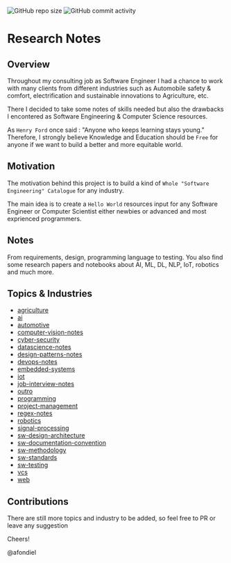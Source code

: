 ![GitHub repo size](https://img.shields.io/github/repo-size/afondiel/research-notes) ![GitHub commit activity](https://img.shields.io/github/commit-activity/m/afondiel/research-notes) 
# Research Notes

## Overview

Throughout my consulting job as Software Engineer I had a chance to work with many clients from different industries such as Automobile safety & comfort, electrification and sustainable innovations to Agriculture, etc. 

There I decided to take some notes of skills needed but also the drawbacks I encontered as Software Engineering & Computer Science resources. 

As `Henry Ford` once said : "Anyone who keeps learning stays young." Therefore, I strongly believe Knowledge and Education should be `Free` for anyone if we want to build a better and more equitable world. 

## Motivation

The motivation behind this project is to build a kind of `Whole "Software Engineering" Catalogue` for any industry.

The main idea is to create a `Hello World` resources input for any Software Engineer or Computer Scientist either newbies or advanced and most exprienced programmers. 

## Notes 

From requirements, design, programming language to testing. You also find some research papers and notebooks about AI, ML, DL, NLP, IoT, robotics and much more.

## Topics & Industries
- [agriculture](https://github.com/afondiel/research-notes/tree/master/agriculture)
- [ai](https://github.com/afondiel/research-notes/tree/master/ai)
- [automotive](https://github.com/afondiel/research-notes/tree/master/automotive)
- [computer-vision-notes](https://github.com/afondiel/research-notes/tree/master/computer-vision-notes)
- [cyber-security](https://github.com/afondiel/research-notes/tree/master/cyber-security)
- [datascience-notes](https://github.com/afondiel/research-notes/tree/master/datascience-notes)
- [design-patterns-notes](https://github.com/afondiel/research-notes/tree/master/design-patterns-notes)
- [devops-notes](https://github.com/afondiel/research-notes/tree/master/devops-notes)
- [embedded-systems](https://github.com/afondiel/research-notes/tree/master/embedded-systems)
- [iot](https://github.com/afondiel/research-notes/tree/master/iot)
- [job-interview-notes](https://github.com/afondiel/research-notes/tree/master/job-interview-notes)
- [outro](https://github.com/afondiel/research-notes/tree/master/outro)
- [programming](https://github.com/afondiel/research-notes/tree/master/programming)
- [project-management](https://github.com/afondiel/research-notes/tree/master/project-management)
- [regex-notes](https://github.com/afondiel/research-notes/tree/master/regex-notes)
- [robotics](https://github.com/afondiel/research-notes/tree/master/robotics)
- [signal-processing](https://github.com/afondiel/research-notes/tree/master/signal-processing)
- [sw-design-architecture](https://github.com/afondiel/research-notes/tree/master/sw-design-architecture)
- [sw-documentation-convention](https://github.com/afondiel/research-notes/tree/master/sw-documentation-convention)
- [sw-methodology](https://github.com/afondiel/research-notes/tree/master/sw-methodology)
- [sw-standards](https://github.com/afondiel/research-notes/tree/master/sw-standards)
- [sw-testing](https://github.com/afondiel/research-notes/tree/master/sw-testing)
- [vcs](https://github.com/afondiel/research-notes/tree/master/vcs)
- [web](https://github.com/afondiel/research-notes/tree/master/web)

## Contributions

There are still more topics and industry to be added, so feel free to PR or leave any suggestion

Cheers! 

@afondiel